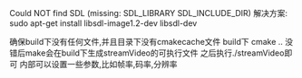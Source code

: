 Could NOT find SDL (missing: SDL_LIBRARY SDL_INCLUDE_DIR)
解决方案:
    sudo apt-get install libsdl-image1.2-dev libsdl-dev

确保build下没有任何文件,并且目录下没有cmakecache文件
    build下
        cmake ..
    没错后make会在build下生成streamVideo的可执行文件
之后执行./streamVideo即可
内部可以设置一些参数,比如帧率,码率,分辨率
